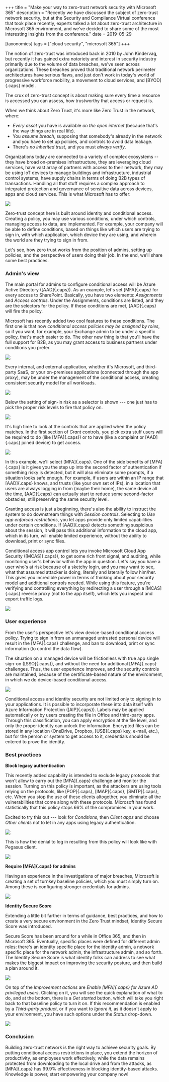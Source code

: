 +++
title = "Make your way to zero-trust network security with Microsoft 365"
description = "Recently we have discussed the subject of zero-trust network security, but at the Security and Compliance Virtual conference that took place recently, experts talked a lot about zero-trust architecture in Microsoft 365 environment, and we’ve decided to share some of the most interesting insights from the conference."
date = 2019-05-29

[taxonomies]
tags = ["cloud security", "microsoft 365"]
+++

The notion of zero-trust was introduced back in 2010 by John Kindervag,
but recently it has gained extra notoriety and interest in security
industry primarily due to the volume of data breaches, we've seen across
organizations. These breaches proved that traditional network perimeter
architectures have serious flaws, and just don't work in today's world
of progressive workforce mobility, a movement to cloud services, and
[BYOD]{.caps} model.

The crux of zero-trust concept is about making sure every time a
resource is accessed you can assess, how trustworthy that access or
request is.

When we think about Zero Trust, it's more like Zero Trust in the
network, where:

-   *Every asset* you have is available *on the open internet* (because
    that's the way things are in real life).
-   You *assume breach*, supposing that somebody's already in the
    network and you have to set up policies, and controls to avoid data
    leakage.
-   There's *no inherited trust*, and you must *always verify*.

Organizations today are connected to a variety of complex ecosystems --
they have broad on-premises infrastructure, they are leveraging cloud
services, have vast array of partners with access to their network, they
may be using IoT devices to manage buildings and infrastructure,
industrial control systems, have supply chains in terms of doing B2B
types of transactions. Handling all that stuff requires a complex
approach to integrated protection and governance of sensitive data
across devices, apps and cloud services. This is what Microsoft has to
offer:

![](https://o365hq.com/images/345.png)

Zero-trust concept here is built around identity and conditional access.
Creating a policy, you may use various conditions, under which controls,
managing access to data, are implemented. For example, your company will
be able to define conditions, based on things like which users are
trying to sign in, with which application, which device they are using,
and wherein the world are they trying to sign in from.

Let's see, how zero trust works from the position of admins, setting up
policies, and the perspective of users doing their job. In the end,
we'll share some best practices.

### Admin's view

The main portal for admins to configure conditional access will be Azure
Active Directory ([AAD]{.caps}). As an example, let's set [MFA]{.caps}
for every access to SharePoint. Basically, you have two elements:
*Assignments* and *Access controls*. Under the Assignments, conditions
are listed, and they are the selectors for the policy. If these
conditions are met, [AAD]{.caps} will fire the policy.

Microsoft has recently added two cool features to these conditions. The
first one is that now *conditional access policies may be assigned by
roles*, so if you want, for example, your Exchange admin to be under a
specific policy, that's much easier to do. The other new thing is that
you'll have the full support for B2B, as you may grant access to
business partners under conditions you prefer.

![](https://o365hq.com/images/340.png)

Every internal, and external application, whether it's Microsoft, and
third-party SaaS, or your on-premises applications (connected through
the app proxy), may be under the management of the conditional access,
creating consistent security model for all workloads.

![](https://o365hq.com/images/346.png)

Below the setting of sign-in risk as a selector is shown --- one just
has to pick the proper risk levels to fire that policy on.

![](https://o365hq.com/images/338.png)

It's high time to look at the controls that are applied when the policy
matches. In the first section of *Grant* controls, you pick extra stuff
users will be required to do (like [MFA]{.caps}) or to have (like a
complaint or [AAD]{.caps} joined device) to get access.

![](https://o365hq.com/images/339.png)

In this example, we'll select [MFA]{.caps}. One of the side benefits of
[MFA]{.caps} is it gives you the step up into the second factor of
authentication if something risky is detected, but it will also
eliminate some prompts, if a situation looks safe enough. For example,
if users are within an IP range that [AAD]{.caps} knows, and trusts
(like your own set of IPs), in a location that users are always logging
in from (maybe their home), the same device all the time, [AAD]{.caps}
can actually start to reduce some second-factor obstacles, still
preserving the same security level.

Granting access is just a beginning, there's also the ability to
instruct the system to do downstream things with *Session controls*.
Selecting to *Use app enforced restrictions*, you let apps provide only
limited capabilities under certain conditions. If [AAD]{.caps} detects
something suspicious about the session, it will pass this additional
information to the cloud app, which in its turn, will enable limited
experience, without the ability to download, print or sync files.

Conditional access app control lets you invoke Microsoft Cloud App
Security ([MCAS]{.caps}), to get some rich front signal, and auditing,
while monitoring user's behavior within the app in question. Let's say
you have a user who's at risk because of a sketchy login, and you may
want to see, what that assumed attacker is doing, literally and
laterally follow him/her. This gives you incredible power in terms of
thinking about your security model and additional controls needed. While
using this feature, you're verifying and controlling everything by
redirecting a user through a [MCAS]{.caps} reverse proxy (not to the app
itself), which lets you inspect and export traffic logs.

![](https://o365hq.com/images/343.png)

### User experience

From the user's perspective let's view device-based conditional access
policy. Trying to sign in from an unmanaged untrusted personal device
will result in the [MFA]{.caps} challenge, and ban to download, print or
sync information (to control the data flow).

The situation on a managed device will be frictionless with true app
single sign-on ([SSO]{.caps}), and without the need for additional
[MFA]{.caps} challenges. Thus, the user experience improves, and the
security controls are maintained, because of the certificate-based
nature of the environment, in which we do device-based conditional
access.

![](https://o365hq.com/images/349.png)

Conditional access and identity security are not limited only to signing
in to your applications. It is possible to incorporate these into data
itself with Azure Information Protection ([AIP]{.caps}). Labels may be
applied automatically or by users creating the file in Office and
third-party apps. Through this classification, you can apply encryption
at the file level, and only the proper identity can unlock the
information. Encrypted files can be stored in any location (OneDrive,
Dropbox, [USB]{.caps} key, e-mail, etc.), but for the person or system
to get access to it, credentials should be entered to prove the
identity.

### Best practices

**Block legacy authentication**

This recently added capability is intended to exclude legacy protocols
that won't allow to carry out the [MFA]{.caps} challenge and monitor the
session. Turning on this policy is important, as the attackers are using
tools relying on the protocols, like [POP]{.caps}, [IMAP]{.caps},
[SMTP]{.caps}, etc. When you stop the use of these clients altogether,
you eliminate all the vulnerabilities that come along with these
protocols. Microsoft has found statistically that this policy stops 66%
of the compromises in your work.

Excited to try this out --- look for *Conditions*, then *Client apps*
and choose *Other clients* not to let in any apps using legacy
authentication.

![](https://o365hq.com/images/341.png)

This is how the denial to log in resulting from this policy will look
like with Pegasus client.

![](https://o365hq.com/images/348.png)

**Require [MFA]{.caps} for admins**

Having an experience in the investigations of major breaches, Microsoft
is creating a set of turnkey baseline policies, which you must simply
turn on. Among these is configuring stronger credentials for admins.

![](https://o365hq.com/images/344.png)

**Identity Secure Score**

Extending a little bit farther in terms of guidance, best practices, and
how to create a very secure environment in the Zero Trust mindset,
Identity Secure Score was introduced.

Secure Score has been around for a while in Office 365, and then in
Microsoft 365. Eventually, specific places were defined for different
admin roles: there's an identity specific place for the identity admin,
a network specific place for the network admin, the infrastructure
admin, and so forth. The Identity Secure Score is what identity folks
can address to see what makes the biggest impact on improving the
security posture, and then build a plan around it.

![](https://o365hq.com/images/347.png)

On top of the *Improvement actions* are *Enable [MFA]{.caps} for Azure
AD privileged users*. Clicking on it, you will see the quick explanation
of what to do, and at the bottom, there is a *Get started* button, which
will take you right back to that baseline policy to turn it on. If this
recommendation is enabled by a *Third-party product*, or if you want to
*Ignore it*, as it doesn't apply to your environment, you have such
options under the *Status* drop-down.

![](https://o365hq.com/images/337.png)

### Conclusion

Building zero-trust network is the right way to achieve security goals.
By putting conditional access restrictions in place, you extend the
horizon of productivity, as employees work effectively, while the data
remains protected from downloading to the local drive and from the
attacks, as [MFA]{.caps} has 99.9% effectiveness in blocking
identity-based attacks. Knowledge is power, start empowering your
company now!
